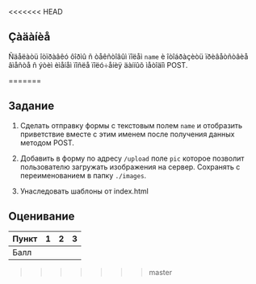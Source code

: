 <<<<<<< HEAD
## Çàäàíèå

Ñäåëàòü îòïðàâêó ôîðìû ñ òåêñòîâûì ïîëåì `name` è îòîáðàçèòü ïðèâåòñòâèå âìåñòå ñ ýòèì èìåíåì ïîñëå ïîëó÷åíèÿ äàííûõ ìåòîäîì POST.

=======
## Задание

1. Сделать отправку формы с текстовым полем `name` и отобразить приветствие вместе с этим именем после получения данных методом POST.

2. Добавить в форму по адресу `/upload` поле `pic` которое позволит пользователю загружать изображения на сервер. Сохранять с переименованием в папку `./images`.

3. Унаследовать шаблоны от index.html

## Оценивание

|Пункт | 1  | 2 | 3 |
|------|----|---|---|
|Балл  |    |   |   |
>>>>>>> master
